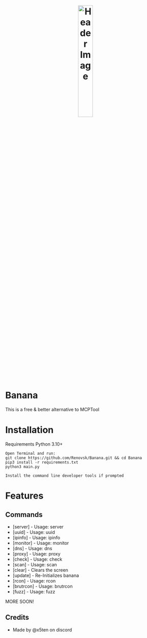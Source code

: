 <h1 align="center">
  <img src="https://r2.e-z.host/049cab41-5ed3-4a5c-a42f-5b83b721f333/re5pq23l.png" alt="Header Image" style="width:30%; max-width:600px;"/>
</h1>


# Banana
This is a free & better alternative to MCPTool

# Installation
Requirements Python 3.10+
```
Open Terminal and run: 
git clone https://github.com/Renovsk/Banana.git && cd Banana
pip3 install -r requirements.txt
python3 main.py

Install the command line developer tools if prompted
```

# Features
## Commands
- [server] - Usage: server <address>
- [uuid] - Usage: uuid <ign>
- [ipinfo] - Usage: ipinfo <ip>
- [monitor] - Usage: monitor <ip>
- [dns] - Usage: dns <domain>
- [proxy] - Usage: proxy <ip> <mode>
- [check] - Usage: check <file>
- [scan] - Usage: scan <ip> <range> <threads>
- [clear] - Clears the screen
- [update] - Re-Initializes banana
- [rcon] - Usage: rcon <server> <password>
- [brutrcon] - Usage: brutrcon <server> <file>
- [fuzz] - Usage: fuzz <website> <file> <threads>

MORE SOON!

## Credits
- Made by @x5ten on discord
